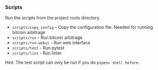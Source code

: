 ### Scripts
Run the scripts from the project roots directory. 

- `scripts/copy_config` - Copy the configuration file. Needed for running bitcoin arbitrage
- `scripts/run` - Run bitcoin arbitrage
- `scripts/run-webui` - Run web interface
- `scripts/test` - Run pytest
- `scripts/lint` - Run linter


Hint: The test script can only be run if you do `pipenv shell before`.